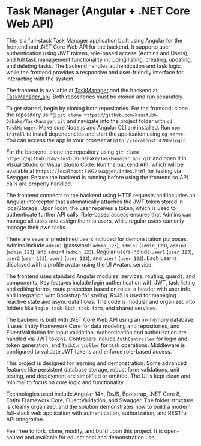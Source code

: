 # Task Manager (Angular + .NET Core Web API)


This is a full-stack Task Manager application built using Angular for the frontend and .NET Core Web API for the backend. It supports user authentication using JWT tokens, role-based access (Admins and Users), and full task management functionality including listing, creating, updating, and deleting tasks. The backend handles authentication and task logic, while the frontend provides a responsive and user-friendly interface for interacting with the system.

The frontend is available at [TaskManager](https://github.com/Kaustubh-Dahake/TaskManager) and the backend at [TaskManager_api](https://github.com/Kaustubh-Dahake/TaskManager_api). Both repositories must be cloned and run separately.

To get started, begin by cloning both repositories. For the frontend, clone the repository using `git clone https://github.com/Kaustubh-Dahake/TaskManager.git` and navigate into the project folder with `cd TaskManager`. Make sure Node.js and Angular CLI are installed. Run `npm install` to install dependencies and start the application using `ng serve`. You can access the app in your browser at `http://localhost:4200/login`.

For the backend, clone the repository using `git clone https://github.com/Kaustubh-Dahake/TaskManager_api.git` and open it in Visual Studio or Visual Studio Code. Run the backend API, which will be available at `https://localhost:7197/swagger/index.html` for testing via Swagger. Ensure the backend is running before using the frontend so API calls are properly handled.

The frontend connects to the backend using HTTP requests and includes an Angular interceptor that automatically attaches the JWT token stored in localStorage. Upon login, the user receives a token, which is used to authenticate further API calls. Role-based access ensures that Admins can manage all tasks and assign them to users, while regular users can only manage their own tasks.

There are several predefined users included for demonstration purposes. Admins include `admin1` (password: `admin_123`), `admin2` (`admin_123`), `admin3` (`admin_123`), and `admin4` (`admin_123`). Regular users include `user1` (`user_123`), `user2` (`user_123`), `user3` (`user_123`), and `user4` (`user_123`). Each user is displayed with a profile avatar using the UI Avatars service.

The frontend uses standard Angular modules, services, routing, guards, and components. Key features include login authentication with JWT, task listing and editing forms, route protection based on roles, a header with user info, and integration with Bootstrap for styling. RxJS is used for managing reactive state and async data flows. The code is modular and organized into folders like `login`, `task-list`, `task-form`, and shared services.

The backend is built with .NET Core Web API using an in-memory database. It uses Entity Framework Core for data modeling and repositories, and FluentValidation for input validation. Authentication and authorization are handled via JWT tokens. Controllers include `AuthController` for login and token generation, and `TaskController` for task operations. Middleware is configured to validate JWT tokens and enforce role-based access.

This project is designed for learning and demonstration. Some advanced features like persistent database storage, robust form validations, unit testing, and deployment are simplified or omitted. The UI is kept clean and minimal to focus on core logic and functionality.

Technologies used include Angular 14+, RxJS, Bootstrap, .NET Core 8, Entity Framework Core, FluentValidation, and Swagger. The folder structure is cleanly organized, and the solution demonstrates how to build a modern full-stack web application with authentication, authorization, and RESTful API integration.

Feel free to fork, clone, modify, and build upon this project. It is open-source and available for educational and demonstration use.
